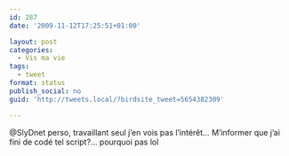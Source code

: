 ```yaml
---
id: 287
date: '2009-11-12T17:25:51+01:00'

layout: post
categories:
  - Vis ma vie
tags:
  - tweet
format: status
publish_social: no
guid: 'http://tweets.local/?birdsite_tweet=5654382309'

---
```


@SlyDnet perso, travaillant seul j’en vois pas l’intérêt… M’informer que j’ai fini de codé tel script?… pourquoi pas lol